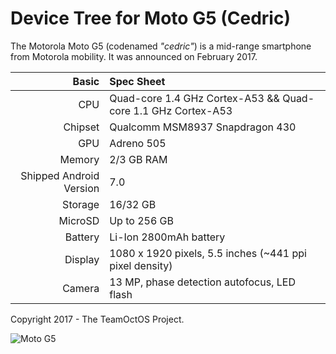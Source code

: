 Device Tree for Moto G5 (Cedric)
===========================================

The Motorola Moto G5 (codenamed _"cedric"_) is a mid-range smartphone from Motorola mobility.
It was announced on February 2017.

Basic   | Spec Sheet
-------:|:-------------------------
CPU     | Quad-core 1.4 GHz Cortex-A53 && Quad-core 1.1 GHz Cortex-A53
Chipset | Qualcomm MSM8937 Snapdragon 430
GPU     | Adreno 505
Memory  | 2/3 GB RAM
Shipped Android Version | 7.0
Storage | 16/32 GB
MicroSD | Up to 256 GB
Battery | Li-Ion 2800mAh battery
Display | 1080 x 1920 pixels, 5.5 inches (~441 ppi pixel density)
Camera  | 13 MP, phase detection autofocus, LED flash

Copyright 2017 - The TeamOctOS Project.

![Moto G5](https://i.gadgets360cdn.com/large/moto_g5_sapphire_blue_1490185457740.png?output-quality=80 "Moto G5")
